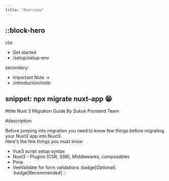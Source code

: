 ```yaml
---
title: "Overview"
---
```


::block-hero
---
cta:
  - Get started
  - /setup/setup-env

secondary:
  - Important Note →
  - /introduction/note

snippet: npx migrate nuxt-app 😁
---
#title
Nuxt 3 Migration Guide By Sukuk Frontend Team

#description

Before jumping into migration you need to know few things before migrating your Nuxt2 app into Nuxt3.<br>
Here's the few things you must know<br>
 - Vue3 script setup syntax
 - Nuxt3 - Plugins (CSR, SSR), Middlewares, composables
 - Pinia
 - VeeValidate for form validations :badge[Optional] :badge[Recommended]
::
